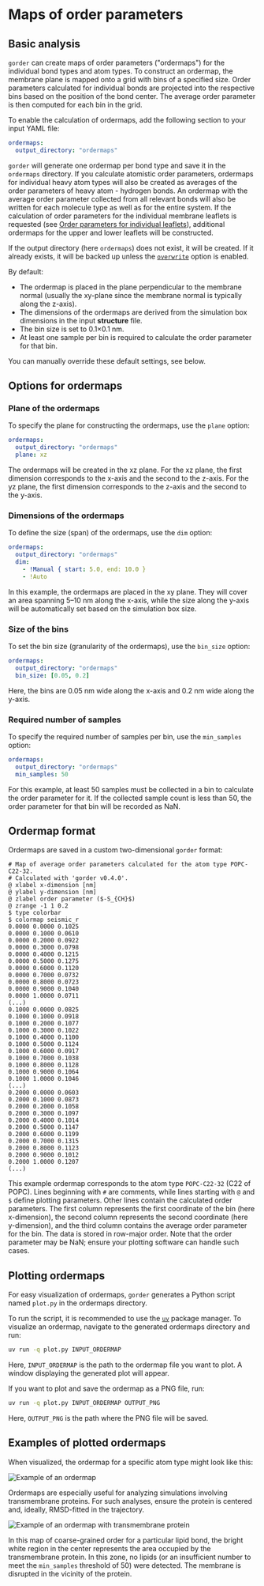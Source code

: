 # Maps of order parameters

## Basic analysis

`gorder` can create maps of order parameters ("ordermaps") for the individual bond types and atom types. To construct an ordermap, the membrane plane is mapped onto a grid with bins of a specified size. Order parameters calculated for individual bonds are projected into the respective bins based on the position of the bond center. The average order parameter is then computed for each bin in the grid.

To enable the calculation of ordermaps, add the following section to your input YAML file:

```yaml
ordermaps:
  output_directory: "ordermaps"
```

`gorder` will generate one ordermap per bond type and save it in the `ordermaps` directory. If you calculate atomistic order parameters, ordermaps for individual heavy atom types will also be created as averages of the order parameters of heavy atom - hydrogen bonds. An ordermap with the average order parameter collected from all relevant bonds will also be written for each molecule type as well as for the entire system. If the calculation of order parameters for the individual membrane leaflets is requested (see [Order parameters for individual leaflets](leaflets.md)), additional ordermaps for the upper and lower leaflets will be constructed.

If the output directory (here `ordermaps`) does not exist, it will be created. If it already exists, it will be backed up unless the [`overwrite`](other_options.md#overwrite) option is enabled.

By default:
- The ordermap is placed in the plane perpendicular to the membrane normal (usually the xy-plane since the membrane normal is typically along the z-axis).
- The dimensions of the ordermaps are derived from the simulation box dimensions in the input **structure** file.
- The bin size is set to 0.1×0.1 nm.
- At least one sample per bin is required to calculate the order parameter for that bin.

You can manually override these default settings, see below.

## Options for ordermaps

### Plane of the ordermaps

To specify the plane for constructing the ordermaps, use the `plane` option:

```yaml
ordermaps:
  output_directory: "ordermaps"
  plane: xz
```

The ordermaps will be created in the xz plane. For the xz plane, the first dimension corresponds to the x-axis and the second to the z-axis. For the yz plane, the first dimension corresponds to the z-axis and the second to the y-axis.

### Dimensions of the ordermaps

To define the size (span) of the ordermaps, use the `dim` option:

```yaml
ordermaps:
  output_directory: "ordermaps"
  dim:
    - !Manual { start: 5.0, end: 10.0 }
    - !Auto
```

In this example, the ordermaps are placed in the xy plane. They will cover an area spanning 5–10 nm along the x-axis, while the size along the y-axis will be automatically set based on the simulation box size.

### Size of the bins

To set the bin size (granularity of the ordermaps), use the `bin_size` option:

```yaml
ordermaps:
  output_directory: "ordermaps"
  bin_size: [0.05, 0.2]
```

Here, the bins are 0.05 nm wide along the x-axis and 0.2 nm wide along the y-axis.

### Required number of samples

To specify the required number of samples per bin, use the `min_samples` option:

```yaml
ordermaps:
  output_directory: "ordermaps"
  min_samples: 50
```

For this example, at least 50 samples must be collected in a bin to calculate the order parameter for it. If the collected sample count is less than 50, the order parameter for that bin will be recorded as NaN.

## Ordermap format

Ordermaps are saved in a custom two-dimensional `gorder` format:

```text
# Map of average order parameters calculated for the atom type POPC-C22-32.
# Calculated with 'gorder v0.4.0'.
@ xlabel x-dimension [nm]
@ ylabel y-dimension [nm]
@ zlabel order parameter ($-S_{CH}$)
@ zrange -1 1 0.2
$ type colorbar
$ colormap seismic_r
0.0000 0.0000 0.1025
0.0000 0.1000 0.0610
0.0000 0.2000 0.0922
0.0000 0.3000 0.0798
0.0000 0.4000 0.1215
0.0000 0.5000 0.1275
0.0000 0.6000 0.1120
0.0000 0.7000 0.0732
0.0000 0.8000 0.0723
0.0000 0.9000 0.1040
0.0000 1.0000 0.0711
(...)
0.1000 0.0000 0.0825
0.1000 0.1000 0.0918
0.1000 0.2000 0.1077
0.1000 0.3000 0.1022
0.1000 0.4000 0.1100
0.1000 0.5000 0.1124
0.1000 0.6000 0.0917
0.1000 0.7000 0.1038
0.1000 0.8000 0.1128
0.1000 0.9000 0.1064
0.1000 1.0000 0.1046
(...)
0.2000 0.0000 0.0603
0.2000 0.1000 0.0873
0.2000 0.2000 0.1058
0.2000 0.3000 0.1097
0.2000 0.4000 0.1014
0.2000 0.5000 0.1147
0.2000 0.6000 0.1199
0.2000 0.7000 0.1315
0.2000 0.8000 0.1123
0.2000 0.9000 0.1012
0.2000 1.0000 0.1207
(...)
```

This example ordermap corresponds to the atom type `POPC-C22-32` (C22 of POPC). Lines beginning with `#` are comments, while lines starting with `@` and `$` define plotting parameters. Other lines contain the calculated order parameters. The first column represents the first coordinate of the bin (here x-dimension), the second column represents the second coordinate (here y-dimension), and the third column contains the average order parameter for the bin. The data is stored in row-major order. Note that the order parameter may be NaN; ensure your plotting software can handle such cases.

## Plotting ordermaps

For easy visualization of ordermaps, `gorder` generates a Python script named `plot.py` in the ordermaps directory.

To run the script, it is recommended to use the [`uv`](https://github.com/astral-sh/uv) package manager. To visualize an ordermap, navigate to the generated ordermaps directory and run:

```bash
uv run -q plot.py INPUT_ORDERMAP
```

Here, `INPUT_ORDERMAP` is the path to the ordermap file you want to plot. A window displaying the generated plot will appear.

If you want to plot and save the ordermap as a PNG file, run:

```bash
uv run -q plot.py INPUT_ORDERMAP OUTPUT_PNG
```

Here, `OUTPUT_PNG` is the path where the PNG file will be saved.

## Examples of plotted ordermaps

When visualized, the ordermap for a specific atom type might look like this:

![Example of an ordermap](ordermap_example_1.png)

Ordermaps are especially useful for analyzing simulations involving transmembrane proteins. For such analyses, ensure the protein is centered and, ideally, RMSD-fitted in the trajectory.

![Example of an ordermap with transmembrane protein](ordermap_example_2.png)

In this map of coarse-grained order for a particular lipid bond, the bright white region in the center represents the area occupied by the transmembrane protein. In this zone, no lipids (or an insufficient number to meet the `min_samples` threshold of 50) were detected. The membrane is disrupted in the vicinity of the protein.